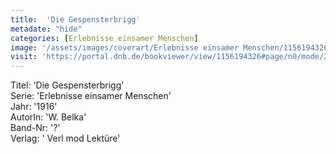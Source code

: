 ```yaml
---
title:  'Die Gespensterbrigg'
metadate: "hide"
categories: [Erlebnisse einsamer Menschen]
image: '/assets/images/coverart/Erlebnisse einsamer Menschen/1156194326_00000010.jpg'
visit: 'https://portal.dnb.de/bookviewer/view/1156194326#page/n0/mode/2up'
---
```

Titel: 'Die Gespensterbrigg' <br>
Serie: 'Erlebnisse einsamer Menschen' <br>
Jahr: '1916' <br>
AutorIn: 'W. Belka' <br>
Band-Nr: '?' <br>
Verlag: ' Verl mod Lektüre'